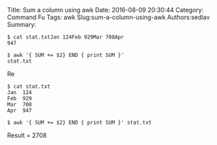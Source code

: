 Title: Sum a column using awk
Date: 2016-08-09 20:30:44
Category: Command Fu
Tags: awk
Slug:sum-a-column-using-awk
Authors:sedlav
Summary: <pre><code>$ cat stat.txtJan  124Feb  929Mar  708Apr  947</code></pre><pre><code>$ awk '{ SUM += $2} END { print SUM }' stat.txt</code></pre>Re

<pre><code>$ cat stat.txt
Jan  124
Feb  929
Mar  708
Apr  947
</code></pre>
<pre><code>$ awk '{ SUM += $2} END { print SUM }' stat.txt</code></pre>
Result = 2708

